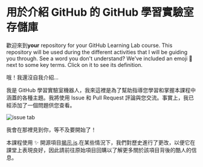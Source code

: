 # 用於介紹 GitHub 的 GitHub 學習實驗室存儲庫

歡迎來到**your** repository for your GitHub Learning Lab course. This repository will be used during the different activities that I will be guiding you through. See a word you don't understand? We've included an emoji 📖 next to some key terms. Click on it to see its definition.

哦！我還沒自我介紹...

我是 GitHub 學習實驗室機器人，我來這裡是為了幫助指導您學習和掌握本課程中涵蓋的各種主題。我將使用 Issue 和 Pull Request 評論與您交流。事實上，我已經添加了一個問題供您查看。

![issue tab](https://lab.github.com/public/images/issue_tab.png)

我會在那裡見到你，等不及要開始了！

本課程使用 :sparkles: 開源項目[揭示.js](https://github.com/hakimel/reveal.js/).在某些情況下，我們對歷史進行了更改，以便它在課堂上表現良好，因此請前往原始項目回購以了解更多關於該項目背後的酷人的信息。
